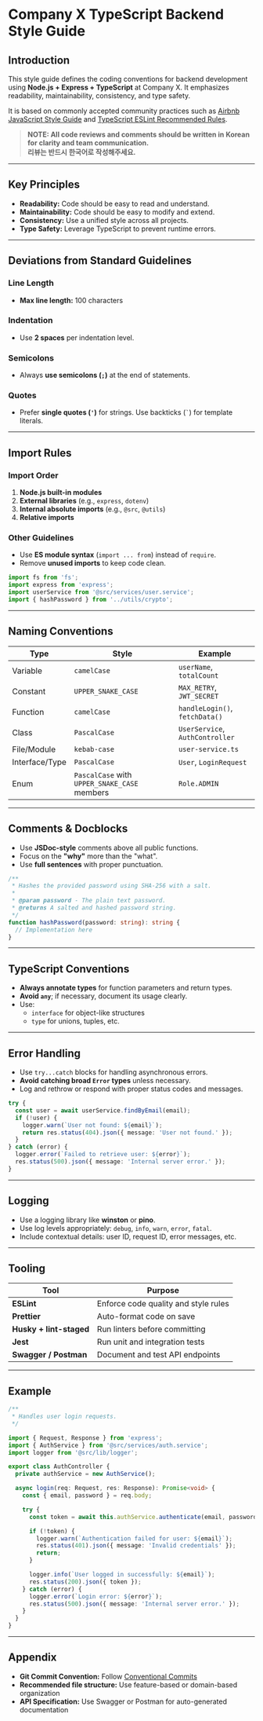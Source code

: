 # Company X TypeScript Backend Style Guide

## Introduction
This style guide defines the coding conventions for backend development using **Node.js + Express + TypeScript** at Company X. It emphasizes readability, maintainability, consistency, and type safety.

It is based on commonly accepted community practices such as [Airbnb JavaScript Style Guide](https://github.com/airbnb/javascript) and [TypeScript ESLint Recommended Rules](https://typescript-eslint.io/).

>  **NOTE: All code reviews and comments should be written in Korean for clarity and team communication.**  
>  **리뷰는 반드시 한국어로 작성해주세요.**

---

## Key Principles

- **Readability:** Code should be easy to read and understand.
- **Maintainability:** Code should be easy to modify and extend.
- **Consistency:** Use a unified style across all projects.
- **Type Safety:** Leverage TypeScript to prevent runtime errors.

---

## Deviations from Standard Guidelines

### Line Length
- **Max line length:** 100 characters

### Indentation
- Use **2 spaces** per indentation level.

### Semicolons
- Always **use semicolons (`;`)** at the end of statements.

### Quotes
- Prefer **single quotes (`'`)** for strings. Use backticks (`` ` ``) for template literals.

---

## Import Rules

### Import Order

1. **Node.js built-in modules**
2. **External libraries** (e.g., `express`, `dotenv`)
3. **Internal absolute imports** (e.g., `@src`, `@utils`)
4. **Relative imports**

### Other Guidelines

- Use **ES module syntax** (`import ... from`) instead of `require`.
- Remove **unused imports** to keep code clean.

```ts
import fs from 'fs';
import express from 'express';
import userService from '@src/services/user.service';
import { hashPassword } from '../utils/crypto';
```

---

## Naming Conventions

| Type             | Style             | Example                        |
|------------------|-------------------|--------------------------------|
| Variable         | `camelCase`       | `userName`, `totalCount`       |
| Constant         | `UPPER_SNAKE_CASE`| `MAX_RETRY`, `JWT_SECRET`      |
| Function         | `camelCase`       | `handleLogin()`, `fetchData()` |
| Class            | `PascalCase`      | `UserService`, `AuthController`|
| File/Module      | `kebab-case`      | `user-service.ts`              |
| Interface/Type   | `PascalCase`      | `User`, `LoginRequest`         |
| Enum             | `PascalCase` with `UPPER_SNAKE_CASE` members | `Role.ADMIN` |

---

## Comments & Docblocks

- Use **JSDoc-style** comments above all public functions.
- Focus on the **"why"** more than the "what".
- Use **full sentences** with proper punctuation.

```ts
/**
 * Hashes the provided password using SHA-256 with a salt.
 *
 * @param password - The plain text password.
 * @returns A salted and hashed password string.
 */
function hashPassword(password: string): string {
  // Implementation here
}
```

---

## TypeScript Conventions

- **Always annotate types** for function parameters and return types.
- **Avoid `any`**; if necessary, document its usage clearly.
- Use:
  - `interface` for object-like structures
  - `type` for unions, tuples, etc.

---

## Error Handling

- Use `try...catch` blocks for handling asynchronous errors.
- **Avoid catching broad `Error` types** unless necessary.
- Log and rethrow or respond with proper status codes and messages.

```ts
try {
  const user = await userService.findByEmail(email);
  if (!user) {
    logger.warn(`User not found: ${email}`);
    return res.status(404).json({ message: 'User not found.' });
  }
} catch (error) {
  logger.error(`Failed to retrieve user: ${error}`);
  res.status(500).json({ message: 'Internal server error.' });
}
```

---

## Logging

- Use a logging library like **winston** or **pino**.
- Use log levels appropriately: `debug`, `info`, `warn`, `error`, `fatal`.
- Include contextual details: user ID, request ID, error messages, etc.

---

## Tooling

| Tool              | Purpose                                       |
|-------------------|-----------------------------------------------|
| **ESLint**        | Enforce code quality and style rules          |
| **Prettier**      | Auto-format code on save                      |
| **Husky + lint-staged** | Run linters before committing          |
| **Jest**          | Run unit and integration tests                |
| **Swagger / Postman** | Document and test API endpoints          |

---

## Example

```ts
/**
 * Handles user login requests.
 */

import { Request, Response } from 'express';
import { AuthService } from '@src/services/auth.service';
import logger from '@src/lib/logger';

export class AuthController {
  private authService = new AuthService();

  async login(req: Request, res: Response): Promise<void> {
    const { email, password } = req.body;

    try {
      const token = await this.authService.authenticate(email, password);

      if (!token) {
        logger.warn(`Authentication failed for user: ${email}`);
        res.status(401).json({ message: 'Invalid credentials' });
        return;
      }

      logger.info(`User logged in successfully: ${email}`);
      res.status(200).json({ token });
    } catch (error) {
      logger.error(`Login error: ${error}`);
      res.status(500).json({ message: 'Internal server error.' });
    }
  }
}
```

---

## Appendix

- **Git Commit Convention:** Follow [Conventional Commits](https://www.conventionalcommits.org/)
- **Recommended file structure:** Use feature-based or domain-based organization
- **API Specification:** Use Swagger or Postman for auto-generated documentation